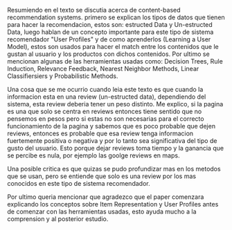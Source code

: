 Resumiendo en el texto se discutia acerca de content-based recommendation systems. primero se explican los tipos de datos que tienen para hacer la recomendacion, estos son: estructed Data y Un-estructed Data, luego hablan de un concepto importante para este tipo de sistema recomendador "User Profiles" y de como aprenderlos (Learning a User Model), estos son usados para hacer el match entre los contenidos que le gustan al usuario y los productos con dichos contenidos. Por ultimo se mencionan algunas de las herramientas usadas como: Decision Trees, Rule Induction, Relevance Feedback, Nearest Neighbor Methods, Linear Classifiersiers y Probabilistic Methods.

Una cosa que se me ocurrio cuando leia este texto es que cuando la informacion esta en una review (un-estructed data), dependiendo del sistema, esta review deberia tener un peso distinto. Me explico, si la pagina es una que solo se centra en reviews entonces tiene sentido que no pensemos en pesos pero si estas no son necesarias para el correcto funcionamiento de la pagina y sabemos que es poco probable que dejen reviews, entonces es probable que esa review tenga informacion fuertemente positiva o negativa y por lo tanto sea significativa del tipo de gusto del usuario. Esto porque dejar reviews toma tiempo y la ganancia que se percibe es nula, por ejemplo las goolge reviews en maps.

Una posible critica es que quizas se pudo profundizar mas en los metodos que se usan, pero se entiende que solo es una review por los mas conocidos en este tipo de sistema recomendador.

Por ultimo queria mencionar que agradezco que el paper comenzara explicando los conceptos sobre Item Representation y User Profiles antes de comenzar con las herramientas usadas, esto ayuda mucho a la comprension y al posterior estudio.
